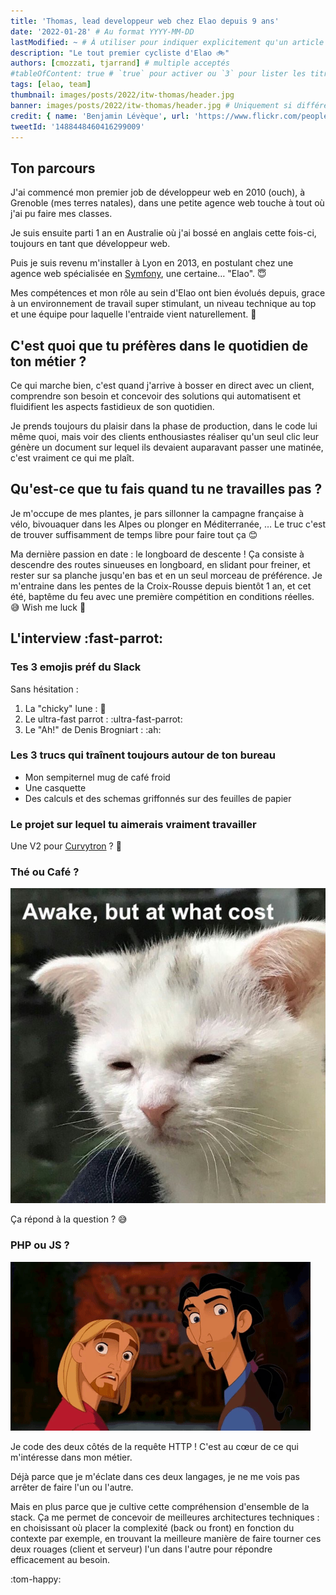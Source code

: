 ```yaml
---
title: 'Thomas, lead developpeur web chez Elao depuis 9 ans'
date: '2022-01-28' # Au format YYYY-MM-DD
lastModified: ~ # À utiliser pour indiquer explicitement qu'un article à été mis à jour
description: "Le tout premier cycliste d'Elao 🚲"
authors: [cmozzati, tjarrand] # multiple acceptés
#tableOfContent: true # `true` pour activer ou `3` pour lister les titres sur 3 niveaux.
tags: [elao, team]
thumbnail: images/posts/2022/itw-thomas/header.jpg
banner: images/posts/2022/itw-thomas/header.jpg # Uniquement si différent de la minitature (thumbnail)
credit: { name: 'Benjamin Lévèque', url: 'https://www.flickr.com/people/99511626@N04' } # Pour créditer la photo utilisée en miniature
tweetId: '1488448460416299009'
---
```


<!-- INTRO 
Aujourd'hui, on vous présente [Prénom], dév chez Elao depuis [X] ans. 
-->

## Ton parcours

J'ai commencé mon premier job de développeur web en 2010 (ouch), à Grenoble (mes terres natales), dans une petite agence web touche à tout où j'ai pu faire mes classes.

Je suis ensuite parti 1 an en Australie où j'ai bossé en anglais cette fois-ci, toujours en tant que développeur web.

Puis je suis revenu m'installer à Lyon en 2013, en postulant chez une agence web spécialisée en [Symfony](../../term/symfony.md), une certaine… "Elao". 😇

Mes compétences et mon rôle au sein d'Elao ont bien évolués depuis, grace à un environnement de travail super stimulant, un niveau technique au top et une équipe pour laquelle l'entraide vient naturellement. 🙂

## C'est quoi que tu préfères dans le quotidien de ton métier ?

Ce qui marche bien, c'est quand j'arrive à bosser en direct avec un client, comprendre son besoin et concevoir des solutions qui automatisent et fluidifient les aspects fastidieux de son quotidien.

Je prends toujours du plaisir dans la phase de production, dans le code lui même quoi, mais voir des clients enthousiastes réaliser qu'un seul clic leur génère un document sur lequel ils devaient auparavant passer une matinée, c'est vraiment ce qui me plaît.

## Qu'est-ce que tu fais quand tu ne travailles pas ?

Je m'occupe de mes plantes, je pars sillonner la campagne française à vélo, bivouaquer dans les Alpes ou plonger en Méditerranée, … Le truc c'est de trouver suffisamment de temps libre pour faire tout ça 😊

Ma dernière passion en date : le longboard de descente ! Ça consiste à descendre des routes sinueuses en longboard, en slidant pour freiner, et rester sur sa planche jusqu'en bas et en un seul morceau de préférence.
Je m'entraine dans les pentes de la Croix-Rousse depuis bientôt 1 an, et cet été, baptême du feu avec une première compétition en conditions réelles. 😅 Wish me luck 🤞


## L'interview :fast-parrot: 

### Tes 3 emojis préf du Slack

Sans hésitation :

1. La "chicky" lune : 🌝
2. Le ultra-fast parrot : :ultra-fast-parrot:
3. Le "Ah!" de Denis Brogniart : :ah:

### Les 3 trucs qui traînent toujours autour de ton bureau

- Mon sempiternel mug de café froid
- Une casquette
- Des calculs et des schemas griffonnés sur des feuilles de papier

### Le projet sur lequel tu aimerais vraiment travailler

Une V2 pour [Curvytron](http://curvytron.com) ? 🌝

### Thé ou Café ?

![](images/posts/2022/itw-thomas/awake.jpeg)

Ça répond à la question ? 😅

### PHP ou JS ?

![](images/posts/2022/itw-thomas/both.gif)

Je code des deux côtés de la requête HTTP ! C'est au cœur de ce qui m'intéresse dans mon métier.

Déjà parce que je m'éclate dans ces deux langages, je ne me vois pas arrêter de faire l'un ou l'autre.

Mais en plus parce que je cultive cette compréhension d'ensemble de la stack.
Ça me permet de concevoir de meilleures architectures techniques : en choisissant où placer la complexité (back ou front) en fonction du contexte par exemple, en trouvant la meilleure manière de faire tourner ces deux rouages (client et serveur) l'un dans l'autre pour répondre efficacement au besoin.

:tom-happy:
